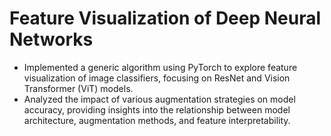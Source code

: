 # Feature Visualization of Deep Neural Networks
- Implemented a generic algorithm using PyTorch to explore feature visualization of image classifiers, focusing on ResNet and
Vision Transformer (ViT) models.
- Analyzed the impact of various augmentation strategies on model accuracy, providing insights into the relationship between
model architecture, augmentation methods, and feature interpretability.
